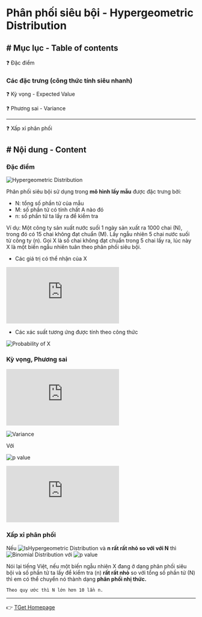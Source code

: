 # Phân phối siêu bội - Hypergeometric Distribution
## # Mục lục - Table of contents
:question: Đặc điểm

### Các đặc trưng (công thức tính siêu nhanh)
:question: Kỳ vọng - Expected Value

:question: Phương sai - Variance

___

:question: Xấp xỉ phân phối

## # Nội dung - Content
### Đặc điểm
![Hypergeometric Distribution](https://latex.codecogs.com/gif.latex?X\sim&space;H(N,&space;M,&space;n))

Phân phối siêu bội sử dụng trong **mô hình lấy mẫu** được đặc trưng bởi:

- N: tổng số phần tử của mẫu
- M: số phần tử có tính chất A nào đó
- n: số phần tử ta lấy ra để kiểm tra

Ví dụ: Một công ty sản xuất nước suối 1 ngày sản xuất ra 1000 chai (N), trong đó có 15 chai không đạt chuẩn (M). Lấy ngẫu nhiên 5 chai nước suối từ công ty (n). Gọi X là số chai không đạt chuẩn trong 5 chai lấy ra, lúc này X là một biến ngẫu nhiên tuân theo phân phối siêu bội.

- Các giá trị có thể nhận của X

![Available Value of X](https://latex.codecogs.com/gif.latex?X%20%5Cin%20%5Cleft%20%5C%7B%200%2C%201%2C%202%2C%20...%2C%20n%20%5Cright%20%5C%7D)

- Các xác suất tương ứng được tính theo công thức

![Probability of X](https://latex.codecogs.com/gif.latex?P(X&space;=&space;x)=\frac{\textrm{C}_{M}^{x}.\textrm{C}_{N&space;-&space;M}^{n&space;-&space;x}}{\textrm{C}_{N}^{n}})

### Kỳ vọng, Phương sai
![Expected Value](https://latex.codecogs.com/gif.latex?E(X)&space;=&space;n.p)

![Variance](https://latex.codecogs.com/gif.latex?Var(X)&space;=&space;n.p.q.\frac{N&space;-&space;n}{N&space;-&space;1})

Với 

![p value](https://latex.codecogs.com/gif.latex?p&space;=&space;\frac{M}{N})

![q value](https://latex.codecogs.com/gif.latex?q&space;=&space;1&space;-&space;p)

### Xấp xỉ phân phối
Nếu ![IsHypergeometric Distribution](https://latex.codecogs.com/gif.latex?X\sim&space;H(N,&space;M,&space;n)) và **n rất rất nhỏ so với với N** thì ![Binomial Distribution](https://latex.codecogs.com/gif.latex?X\sim&space;B(n,&space;p)) với ![p value](https://latex.codecogs.com/gif.latex?p&space;=&space;\frac{M}{N})

Nói lại tiếng Việt, nếu một biến ngẫu nhiên X đang ở dạng phân phối siêu bội và số phần tử ta lấy để kiểm tra (n) **rất rất nhỏ** so với tổng số phần tử (N) thì em có thể chuyển nó thành dạng **phân phối nhị thức.**

````
Theo quy ước thì N lớn hơn 10 lần n.
````

___
:point_right: [TGet Homepage](/#xác-suất-thống-kê-probability-amp-statistics)
